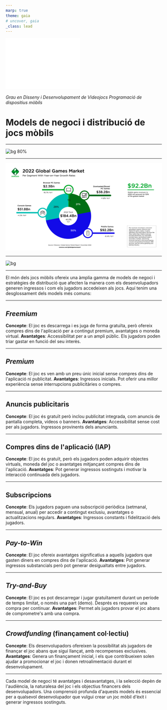```yaml
---
marp: true
theme: gaia
# uncover, gaia
_class: lead
---
```


<!-- _class: invert -->

![](./logo_udg.png)

*Grau en Disseny i Desenvolupament de Videojocs*
*Programació de dispositius mòbils*

# Models de negoci i distribució de jocs mòbils

---

![bg 80%](https://starloopstudios.com/wp-content/uploads/2021/04/gaming-platforms-01-1024x723.jpg)

---

![bg](Newzoo_Global-Games-Market-per-Segment_Nov-2022.webp)

---

![bg](https://venturebeat.com/wp-content/uploads/2018/04/global_games_market_2012-2021_per_segment.png)

---

El món dels jocs mòbils ofereix una àmplia gamma de models de negoci i estratègies de distribució que afecten la manera com els desenvolupadors generen ingressos i com els jugadors accedeixen als jocs. Aquí tenim una desglossament dels models més comuns:

---

## _Freemium_

**Concepte**: El joc es descarrega i es juga de forma gratuïta, però ofereix compres dins de l'aplicació per a contingut premium, avantatges o moneda virtual.
**Avantatges**: Accessibilitat per a un ampli públic. Els jugadors poden triar gastar en funció del seu interès.


---

## _Premium_

**Concepte**: El joc es ven amb un preu únic inicial sense compres dins de l'aplicació ni publicitat.
**Avantatges**: Ingressos inicials. Pot oferir una millor experiència sense interrupcions publicitàries o compres.

---

## Anuncis publicitaris

**Concepte**: El joc és gratuït però inclou publicitat integrada, com anuncis de pantalla completa, vídeos o banners.
**Avantatges**: Accessibilitat sense cost per als jugadors. Ingressos provinents dels anunciants.


---

## Compres dins de l'aplicació (IAP)

**Concepte**: El joc és gratuït, però els jugadors poden adquirir objectes virtuals, moneda del joc o avantatges mitjançant compres dins de l'aplicació.
**Avantatges**: Pot generar ingressos sostinguts i motivar la interacció continuada dels jugadors.

---

## Subscripcions

**Concepte**: Els jugadors paguen una subscripció periòdica (setmanal, mensual, anual) per accedir a contingut exclusiu, avantatges o actualitzacions regulars.
**Avantatges**: Ingressos constants i fidelització dels jugadors.

---

## _Pay-to-Win_

**Concepte**: El joc ofereix avantatges significatius a aquells jugadors que gasten diners en compres dins de l'aplicació.
**Avantatges**: Pot generar ingressos substancials però pot generar desigualtats entre jugadors.


---

## _Try-and-Buy_

**Concepte**: El joc es pot descarregar i jugar gratuïtament durant un període de temps limitat, o només una part (demo). Després es requereix una compra per continuar.
**Avantatges**: Permet als jugadors provar el joc abans de comprometre's amb una compra.

---

## _Crowdfunding_ (finançament col·lectiu)

**Concepte**: Els desenvolupadors ofereixen la possibilitat als jugadors de finançar el joc abans que sigui llançat, amb recompenses exclusives.
**Avantatges**: Genera un finançament inicial, i els que contribueixen solen ajudar a promocionar el joc i donen retroalimentació durant el desenvolupament.


----

Cada model de negoci té avantatges i desavantatges, i la selecció depèn de l'audiència, la naturalesa del joc i els objectius financers dels desenvolupadors. Una comprensió profunda d'aquests models és essencial per a qualsevol desenvolupador que vulgui crear un joc mòbil d'èxit i generar ingressos sostinguts.


